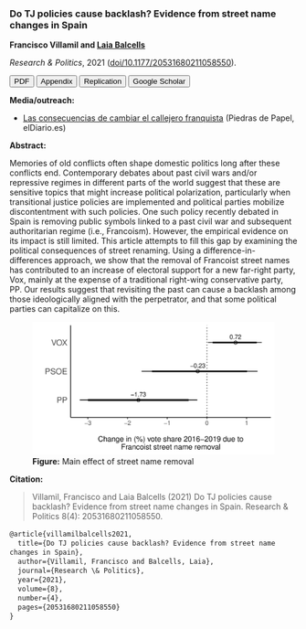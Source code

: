 ### Do TJ policies cause backlash? Evidence from street name changes in Spain

**Francisco Villamil and [Laia Balcells](https://www.laiabalcells.com/)**

*Research & Politics*, 2021 ([doi/10.1177/20531680211058550](https://doi.org/10.1177/20531680211058550)).

<a href="https://journals.sagepub.com/doi/pdf/10.1177/20531680211058550" target="_blank"><button type="button button1">PDF</button></a> <a href="https://nbviewer.org/github/franvillamil/franvillamil.github.io/blob/master/files/pubs/appendix_Villamil_Balcells_2021.pdf" target="_blank"><button type="button button1">Appendix</button></a> <a href="https://github.com/franvillamil/streets_vox" target="_blank"><button type="button button1">Replication</button></a> <a href="https://scholar.google.com/citations?view_op=view_citation&hl=en&user=G10YqfQAAAAJ&citation_for_view=G10YqfQAAAAJ:qjMakFHDy7sC" target="_blank"><button type="button button1">Google Scholar</button></a>

**Media/outreach:**

- [Las consecuencias de cambiar el callejero franquista](https://www.eldiario.es/piedrasdepapel/justicia-transicional-memoria-historica_132_8453155.html) (Piedras de Papel, elDiario.es)

**Abstract:**

Memories of old conflicts often shape domestic politics long after these conflicts end. Contemporary debates about past civil wars and/or repressive regimes in different parts of the world suggest that these are sensitive topics that might increase political polarization, particularly when transitional justice policies are implemented and political parties mobilize discontentment with such policies. One such policy recently debated in Spain is removing public symbols linked to a past civil war and subsequent authoritarian regime (i.e., Francoism). However, the empirical evidence on its impact is still limited. This article attempts to fill this gap by examining the political consequences of street renaming. Using a difference-in-differences approach, we show that the removal of Francoist street names has contributed to an increase of electoral support for a new far-right party, Vox, mainly at the expense of a traditional right-wing conservative party, PP. Our results suggest that revisiting the past can cause a backlash among those ideologically aligned with the perpetrator, and that some political parties can capitalize on this.

<figure>
<img src="https://github.com/franvillamil/franvillamil.github.io/raw/master/pubs/img/did_streets.jpg">
<figcaption><b>Figure:</b> Main effect of street name removal</figcaption>
</figure>

**Citation:**

> Villamil, Francisco and Laia Balcells (2021) Do TJ policies cause backlash? Evidence from street name changes in Spain. Research & Politics 8(4): 20531680211058550.

```
@article{villamilbalcells2021,
  title={Do TJ policies cause backlash? Evidence from street name changes in Spain},
  author={Villamil, Francisco and Balcells, Laia},
  journal={Research \& Politics},
  year={2021},
  volume={8},
  number={4},
  pages={20531680211058550}
}
```